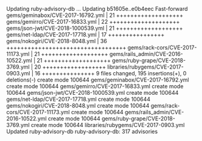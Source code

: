 Updating ruby-advisory-db ...
Updating b51605e..e0b4eec
Fast-forward
 gems/geminabox/CVE-2017-16792.yml    |   21 +++++++++++++++++++
 gems/gemirro/CVE-2017-16833.yml      |   22 ++++++++++++++++++++
 gems/json-jwt/CVE-2018-1000539.yml   |   21 +++++++++++++++++++
 gems/net-ldap/CVE-2017-17718.yml     |   17 ++++++++++++++++
 gems/nokogiri/CVE-2018-8048.yml      |   36 ++++++++++++++++++++++++++++++++++
 gems/rack-cors/CVE-2017-11173.yml    |   21 +++++++++++++++++++
 gems/rails_admin/CVE-2016-10522.yml  |   21 +++++++++++++++++++
 gems/ruby-grape/CVE-2018-3769.yml    |   20 ++++++++++++++++++
 libraries/rubygems/CVE-2017-0903.yml |   16 +++++++++++++++
 9 files changed, 195 insertions(+), 0 deletions(-)
 create mode 100644 gems/geminabox/CVE-2017-16792.yml
 create mode 100644 gems/gemirro/CVE-2017-16833.yml
 create mode 100644 gems/json-jwt/CVE-2018-1000539.yml
 create mode 100644 gems/net-ldap/CVE-2017-17718.yml
 create mode 100644 gems/nokogiri/CVE-2018-8048.yml
 create mode 100644 gems/rack-cors/CVE-2017-11173.yml
 create mode 100644 gems/rails_admin/CVE-2016-10522.yml
 create mode 100644 gems/ruby-grape/CVE-2018-3769.yml
 create mode 100644 libraries/rubygems/CVE-2017-0903.yml
Updated ruby-advisory-db
ruby-advisory-db: 317 advisories
